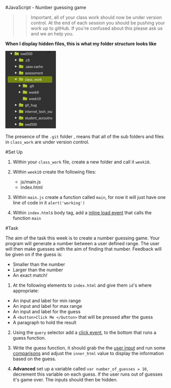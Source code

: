 #JavaScript - Number guessing game



>> Important, all of your class work should now be under version control. At the end of each session you should be pushing your work up to gitHub. If you're confused about this please ask us and we an help you. 

**When I display hidden files, this is what my folder structure looks like**

![assets/file_structure.png](assets/file_structure.png)

The presence of the `.git` folder , means that all of the sub folders and files in  `class_work` are under version control.


#Set Up 

1) Within your `class_work` file, create a new folder and call it `week10`.

2) Within `week10` create the following files:

	- js/main.js 
	- index.html
3) Within `main.js` create a function called `main`, for now it will just have one line of code in it `alert('working')`

4) Within `index.html`s body tag, add a [inline load event](#running-javaScript) that calls the function `main`

#Task 

The aim of the task this week is to create a number guessing game. Your program will generate a number between a user defined range. The user will then make guesses with the aim of finding that number. Feedback will be given on if the guess is:

- Smaller than the number
- Larger than the number 
- An exact match! 

1) At the following elements to `index.html` and give them `id`'s where appropriate:

- An input and label for min range 
- An input and label for max range 
- An input and label for the guess 
- A `<button>Click Me </button>` that will be pressed after the guess 
- A paragraph to hold the result 


2) Using the `query` selector add a [click event](notes.md#accessing-the-dom), to the bottom that runs a guess function. 

3) Write the guess function, it should grab the the [user input](notes.md#accessing-the-dom) and run some [comparisons](notes.md/#conditional-statements) and adjust the `inner_html` value to display the information based on the guess. 

4) **Advanced** set up a variable called `var number_of_guesses = 10`, decrement this variable on each guess. If the user runs out of guesses it's game over. The inputs should then be hidden. 


